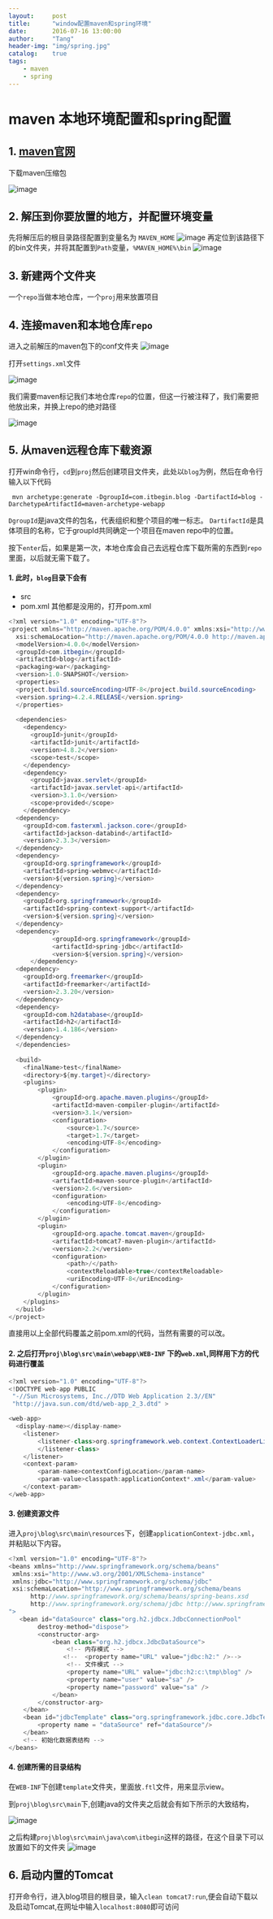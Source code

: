 ```yaml
---
layout:     post
title:      "window配置maven和spring环境"
date:       2016-07-16 13:00:00
author:     "Tang"
header-img: "img/spring.jpg"
catalog:    true
tags:
    - maven
    - spring
---
```


# maven 本地环境配置和spring配置

## 1. [maven官网](https://maven.apache.org/download.cgi)
下载maven压缩包

![image](../../../../img/maven-spring-img/maven1.jpg)

## 2. 解压到你要放置的地方，并配置环境变量

先将解压后的根目录路径配置到变量名为 `MAVEN_HOME` 
![image](../../../../img/maven-spring-img/maven2.jpg)
再定位到该路径下的bin文件夹，并将其配置到`Path`变量，`%MAVEN_HOME%\bin`
![image](../../../../img/maven-spring-img/maven3.jpg)

## 3. 新建两个文件夹
一个`repo`当做本地仓库，一个`proj`用来放置项目

## 4. 连接maven和本地仓库`repo`
进入之前解压的maven包下的conf文件夹
![image](../../../../img/maven-spring-img/maven4.jpg)

打开`settings.xml`文件

![image](../../../../img/maven-spring-img/maven5.jpg)

我们需要maven标记我们本地仓库`repo`的位置，但这一行被注释了，我们需要把他放出来，并换上repo的绝对路径

![image](../../../../img/maven-spring-img/maven6.jpg)

## 5. 从maven远程仓库下载资源
打开win命令行，`cd`到`proj`然后创建项目文件夹，此处以`blog`为例，然后在命令行输入以下代码

     mvn archetype:generate -DgroupId=com.itbegin.blog -DartifactId=blog -DarchetypeArtifactId=maven-archetype-webapp

`DgroupId`是java文件的包名，代表组织和整个项目的唯一标志。
`DartifactId`是具体项目的名称，它于groupId共同确定一个项目在maven repo中的位置。

按下`enter`后，如果是第一次，本地仓库会自己去远程仓库下载所需的东西到`repo`里面，以后就无需下载了。

#### 1. 此时，`blog`目录下会有
 - src 
 - pom.xml
其他都是没用的，打开pom.xml

```java
<?xml version="1.0" encoding="UTF-8"?>
<project xmlns="http://maven.apache.org/POM/4.0.0" xmlns:xsi="http://www.w3.org/2001/XMLSchema-instance"
  xsi:schemaLocation="http://maven.apache.org/POM/4.0.0 http://maven.apache.org/maven-v4_0_0.xsd">
  <modelVersion>4.0.0</modelVersion>
  <groupId>com.itbegin</groupId>
  <artifactId>blog</artifactId>
  <packaging>war</packaging>
  <version>1.0-SNAPSHOT</version>
  <properties>
  <project.build.sourceEncoding>UTF-8</project.build.sourceEncoding> 
  <version.spring>4.2.4.RELEASE</version.spring>
  </properties>
   
  <dependencies>
    <dependency>
      <groupId>junit</groupId>
      <artifactId>junit</artifactId>
      <version>4.8.2</version>
      <scope>test</scope>
    </dependency>
    <dependency>
      <groupId>javax.servlet</groupId>
      <artifactId>javax.servlet-api</artifactId>
      <version>3.1.0</version>
      <scope>provided</scope>
    </dependency>
  <dependency>
    <groupId>com.fasterxml.jackson.core</groupId>
    <artifactId>jackson-databind</artifactId>
    <version>2.3.3</version>
  </dependency>
  <dependency>
    <groupId>org.springframework</groupId>
    <artifactId>spring-webmvc</artifactId>
    <version>${version.spring}</version>
  </dependency>
  <dependency>
    <groupId>org.springframework</groupId>
    <artifactId>spring-context-support</artifactId>
    <version>${version.spring}</version>
  </dependency>
  <dependency>  
            <groupId>org.springframework</groupId>  
            <artifactId>spring-jdbc</artifactId>  
            <version>${version.spring}</version>  
      </dependency> 
  <dependency>
    <groupId>org.freemarker</groupId>
    <artifactId>freemarker</artifactId>
    <version>2.3.20</version>
  </dependency>
  <dependency>
    <groupId>com.h2database</groupId>
    <artifactId>h2</artifactId>
    <version>1.4.186</version>
  </dependency>
  </dependencies>
  
  <build>
    <finalName>test</finalName>
    <directory>${my.target}</directory>
    <plugins>
        <plugin>
            <groupId>org.apache.maven.plugins</groupId>
            <artifactId>maven-compiler-plugin</artifactId>
            <version>3.1</version>
            <configuration>
                <source>1.7</source>
                <target>1.7</target>
                <encoding>UTF-8</encoding>
            </configuration>
        </plugin>
        <plugin>
            <groupId>org.apache.maven.plugins</groupId>
            <artifactId>maven-source-plugin</artifactId>
            <version>2.6</version>
            <configuration>  
                <encoding>UTF-8</encoding>  
            </configuration> 
        </plugin>
        <plugin>
            <groupId>org.apache.tomcat.maven</groupId>
            <artifactId>tomcat7-maven-plugin</artifactId>
            <version>2.2</version>
            <configuration>
                <path>/</path>
                <contextReloadable>true</contextReloadable>
                <uriEncoding>UTF-8</uriEncoding>
            </configuration>
        </plugin>
    </plugins>
  </build>
</project>
```

直接用以上全部代码覆盖之前pom.xml的代码，当然有需要的可以改。

#### 2. 之后打开`proj\blog\src\main\webapp\WEB-INF` 下的`web.xml`,同样用下方的代码进行覆盖

```java
<?xml version="1.0" encoding="UTF-8"?>
<!DOCTYPE web-app PUBLIC
 "-//Sun Microsystems, Inc.//DTD Web Application 2.3//EN"
 "http://java.sun.com/dtd/web-app_2_3.dtd" >

<web-app>
  <display-name></display-name>
    <listener>
        <listener-class>org.springframework.web.context.ContextLoaderListener
        </listener-class>
    </listener>
    <context-param>
        <param-name>contextConfigLocation</param-name>
        <param-value>classpath:applicationContext*.xml</param-value>
    </context-param>
</web-app>
```

#### 3. 创建资源文件
进入`proj\blog\src\main\resources`下，创建`applicationContext-jdbc.xml`，并粘贴以下内容。

```java
<?xml version="1.0" encoding="UTF-8"?>
<beans xmlns="http://www.springframework.org/schema/beans"
 xmlns:xsi="http://www.w3.org/2001/XMLSchema-instance" 
 xmlns:jdbc="http://www.springframework.org/schema/jdbc" 
 xsi:schemaLocation="http://www.springframework.org/schema/beans
      http://www.springframework.org/schema/beans/spring-beans.xsd 
      http://www.springframework.org/schema/jdbc http://www.springframework.org/schema/jdbc/spring-jdbc-3.2.xsd 
">
   <bean id="dataSource" class="org.h2.jdbcx.JdbcConnectionPool"
        destroy-method="dispose">
        <constructor-arg>
            <bean class="org.h2.jdbcx.JdbcDataSource">
                <!-- 内存模式 -->
               <!--  <property name="URL" value="jdbc:h2:" />-->
                <!-- 文件模式 -->
                <property name="URL" value="jdbc:h2:c:\tmp\blog" />               
                <property name="user" value="sa" />
                <property name="password" value="sa" />
            </bean>
        </constructor-arg>
    </bean>
    <bean id="jdbcTemplate" class="org.springframework.jdbc.core.JdbcTemplate">  
        <property name = "dataSource" ref="dataSource"/>  
    </bean>  
    <!-- 初始化数据表结构 -->
</beans>
```

#### 4. 创建所需的目录结构
在`WEB-INF`下创建`template`文件夹，里面放`.ftl`文件，用来显示view。

到`proj\blog\src\main`下,创建java的文件夹之后就会有如下所示的大致结构，

![image](../../../../img/maven-spring-img/maven7.jpg)

之后构建`proj\blog\src\main\java\com\itbegin`这样的路径，在这个目录下可以放置如下的文件夹
![image](../../../../img/maven-spring-img/maven8.jpg)

## 6. 启动内置的Tomcat
打开命令行，进入blog项目的根目录，输入`clean tomcat7:run`,便会自动下载以及启动Tomcat,在网址中输入`localhost:8080`即可访问

